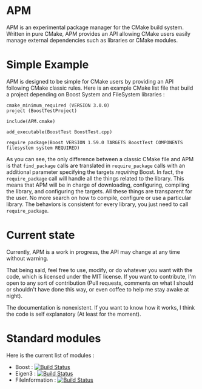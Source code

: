# APM

APM is an experimental package manager for the CMake build system. Written in pure CMake, APM provides an API allowing CMake users easily manage external dependencies such as libraries or CMake modules.

# Simple Example

APM is designed to be simple for CMake users by providing an API following CMake classic rules. Here is an example CMake list file that build a project depending on Boost System and FileSystem libraries :


    cmake_minimum_required (VERSION 3.0.0)
    project (BoostTestProject)

    include(APM.cmake)

    add_executable(BoostTest BoostTest.cpp)

    require_package(Boost VERSION 1.59.0 TARGETS BoostTest COMPONENTS filesystem system REQUIRED)

As you can see, the only difference between a classic CMake file and APM is that `find_package` calls are translated in `require_package` calls with an additional parameter specifying the targets _requiring_ Boost.
In fact, the `require_package` call will handle all the things related to the library. This means that APM will be in charge of downloading, configuring, compiling the library, and configuring the targets.
All these things are transparent for the user. No more search on how to compile, configure or use a particular library. The behaviors is consistent for every library, you just need to call `require_package`.

# Current state

Currently, APM is a work in progress, the API may change at any time without warning.

That being said, feel free to use, modify, or do whatever you want with the code, which is licensed under the MIT license. If you want to contribute, I'm open to any sort of contribution (Pull requests, comments on what I should or shouldn't have done this way, or even coffee to help me stay awake at night).

The documentation is nonexistent. If you want to know how it works, I think the code is self explanatory (At least for the moment).

# Standard modules

Here is the current list of modules :

- Boost :  [![Build Status](https://travis-ci.org/FlorianChevassu/APM_Boost.svg?branch=master)](https://travis-ci.org/FlorianChevassu/APM_Boost)
- Eigen3 :  [![Build Status](https://travis-ci.org/FlorianChevassu/APM_Eigen3.svg?branch=master)](https://travis-ci.org/FlorianChevassu/APM_Eigen3)
- FileInformation :  [![Build Status](https://travis-ci.org/FlorianChevassu/APM_FileInformation.svg?branch=master)](https://travis-ci.org/FlorianChevassu/APM_FileInformation)
